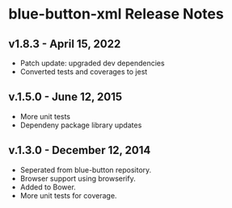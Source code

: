 # blue-button-xml Release Notes

## v1.8.3 - April 15, 2022

- Patch update: upgraded dev dependencies
- Converted tests and coverages to jest

## v.1.5.0 - June 12, 2015
- More unit tests
- Dependeny package library updates

## v.1.3.0 - December 12, 2014
- Seperated from blue-button repository.
- Browser support using browserify.
- Added to Bower.
- More unit tests for coverage.


